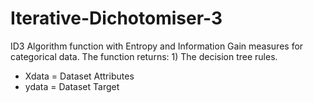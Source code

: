 # Iterative-Dichotomiser-3
ID3 Algorithm function with Entropy and Information Gain measures for categorical data. The function returns: 1) The decision tree rules.

* Xdata = Dataset Attributes
* ydata = Dataset Target
